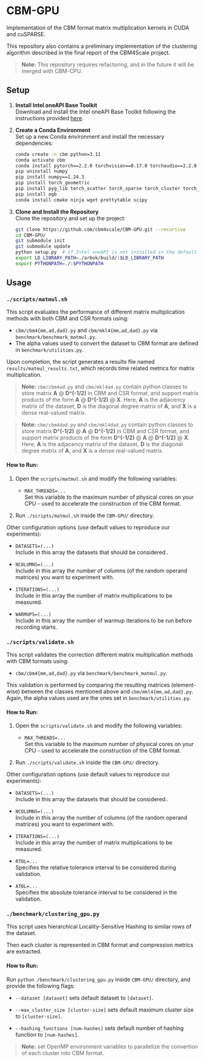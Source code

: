 # CBM-GPU
Implementation of the CBM format matrix multiplication kernels in CUDA and cuSPARSE.

This repository also contains a preliminary implementation of the clustering algorithm described in the final report of the CBM4Scale project. 

> **Note:** This repository requires refactoring, and in the future it will be merged with CBM-CPU. 

## Setup

1. **Install Intel oneAPI Base Toolkit**  
   Download and install the Intel oneAPI Base Toolkit following the instructions provided [here](https://www.intel.com/content/www/us/en/docs/oneapi/installation-guide-linux/2024-2/overview.html).

2. **Create a Conda Environment**  
   Set up a new Conda environment and install the necessary dependencies:
   ```bash
   conda create -n cbm python=3.11
   conda activate cbm
   conda install pytorch==2.2.0 torchvision==0.17.0 torchaudio==2.2.0 pytorch-cuda=12.1 -c pytorch -c nvidia
   pip uninstall numpy
   pip install numpy==1.24.3
   pip install torch_geometric
   pip install pyg_lib torch_scatter torch_sparse torch_cluster torch_spline_conv -f https://data.pyg.org/whl/torch-2.2.0+cu121.html
   pip install ogb
   conda install cmake ninja wget prettytable scipy
    ```

3. **Clone and Install the Repository**  
   Clone the repository and set up the project:
   ```bash
   git clone https://github.com/cbm4scale/CBM-GPU.git --recursive
   cd CBM-GPU/
   git submodule init
   git submodule update
   python setup.py  # If Intel oneAPI is not installed in the default directory, use: --setvars_path PATH_TO_ONEAPI/setvars.sh
   export LD_LIBRARY_PATH=./arbok/build/:$LD_LIBRARY_PATH
   export PYTHONPATH=./:$PYTHONPATH
   ```
## Usage

### `./scripts/matmul.sh`
This script evaluates the performance of different matrix multiplication methods with both CBM and CSR formats using:  
   - `cbm/cbm4{mm,ad,dad}.py` and `cbm/mkl4{mm,ad,dad}.py` via `benchmark/benchmark_matmul.py`.
   - The alpha values used to convert the dataset to CBM format are defined in `benchmark/utilities.py`.

Upon completion, the script generates a results file named `results/matmul_results.txt`, which records time related metrics for matrix multiplication.

> **Note:** `cbm/cbm4ad.py` and `cbm/mkl4ad.py` contain python classes to store matrix **A** @ **D^(-1/2)** in CBM and CSR format, and support matrix products of the form **A** @ **D^(-1/2)** @ **X**.
> Here, **A** is the adjacency matrix of the dataset, **D** is the diagonal degree matrix of **A**, and **X** is a dense real-valued matrix. 

> **Note:** `cbm/cbm4dad.py` and `cbm/mkl4dad.py` contain python classes to store matrix **D^(-1/2)** @ **A** @ **D^(-1/2)** in CBM and CSR format, and support matrix products of the form **D^(-1/2)** @ **A** @ **D^(-1/2)** @ **X**.
> Here, **A** is the adjacency matrix of the dataset, **D** is the diagonal degree matrix of **A**, and **X** is a dense real-valued matrix. 


#### How to Run:
1. Open the `scripts/matmul.sh` and modify the following variables:
   - `MAX_THREADS=...`  
     Set this variable to the maximum number of physical cores on your CPU - used to accelerate the construction of the CBM format.
   
2. Run `./scripts/matmul.sh` inside the `CBM-GPU/` directory.  

Other configuration options (use default values to reproduce our experiments):    
   - `DATASETS=(...)`  
       Include in this array the datasets that should be considered..  
   
   - `NCOLUMNS=(...)`  
        Include in this array the number of columns (of the random operand matrices) you want to experiment with.
     
   - `ITERATIONS=(...)`  
        Include in this array the number of matrix multiplications to be measured.

   - `WARMUPS=(...)`  
        Include in this array the number of warmup iterations to be run before recording starts.


### `./scripts/validate.sh`
This script validates the correction different matrix multiplication methods with CBM formats using: 
- `cbm/cbm4{mm,ad,dad}.py` via `benchmark/benchmark_matmul.py`.

This validation is performed by comparing the resulting matrices (element-wise) between the classes mentioned above and `cbm/mkl4{mm,ad,dad}.py`.
Again, the alpha values used are the ones set in `benchmark/utilities.py`.

#### How to Run:
1. Open the `scripts/validate.sh` and modify the following variables:
   - `MAX_THREADS=...`  
     Set this variable to the maximum number of physical cores on your CPU - used to accelerate the construction of the CBM format.
       
2. Run `./scripts/validate.sh` inside the `CBM-GPU/` directory.

Other configuration options (use default values to reproduce our experiments):  
   - `DATASETS=(...)`  
       Include in this array the datasets that should be considered..  
   
   - `NCOLUMNS=(...)`  
        Include in this array the number of columns (of the random operand matrices) you want to experiment with.
     
   - `ITERATIONS=(...)`  
        Include in this array the number of matrix multiplications to be measured.

   - `RTOL=...`  
        Specifies the relative tolerance interval to be considered during validation.

   - `ATOL=...`  
        Specifies the absolute tolerance interval to be considered in the validation.

### `./benchmark/clustering_gpu.py`
This script uses hierarchical Locality-Sensitive Hashing to similar rows of the dataset. 

Then each cluster is represented in CBM format and compression metrics are extracted.

#### How to Run:
       
Run `python /benchmark/clustering_gpu.py` inside `CBM-GPU/` directory, and provide the following flags:

- `--dataset [dataset]` sets default dataset to `[dataset]`.

- `--max_cluster_size [cluster-size]`
  sets default maximum cluster size to `[cluster-size]`.

- `--hashing_functions [num-hashes]`
  sets default number of hashing function to `[num-hashes]`.

> **Note:** set OpenMP environment variables to parallelize the convertion of each cluster into CBM format. 


  
